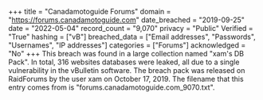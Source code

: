 +++
title = "Canadamotoguide Forums"
domain = "https://forums.canadamotoguide.com"
date_breached = "2019-09-25"
date = "2022-05-04"
record_count = "9,070"
privacy = "Public"
Verified = "True"
hashing = ["vB"]
breached_data = ["Email addresses", "Passwords", "Usernames", "IP addresses"]
categories = ["Forums"]
acknowledged = "No"
+++
This breach was found in a large collection named "xam's DB Pack". In total, 316 websites databases were leaked, all due to a single vulnerability in the vBulletin software. The breach pack was released on RaidForums by the user xam on October 17, 2019. The filename that this entry comes from is "forums.canadamotoguide.com_9070.txt".
